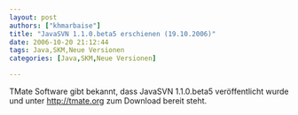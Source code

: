 ```yaml
---
layout: post
authors: ["khmarbaise"]
title: "JavaSVN 1.1.0.beta5 erschienen (19.10.2006)"
date: 2006-10-20 21:12:44
tags: Java,SKM,Neue Versionen
categories: [Java,SKM,Neue Versionen]

---
```

TMate Software gibt bekannt, dass JavaSVN 1.1.0.beta5 veröffentlicht wurde und unter <a href="http://tmate.org"  title="TMate Software">http://tmate.org</a> zum Download bereit steht.
